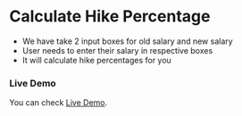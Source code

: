 # Calculate Hike Percentage

- We have take 2 input boxes for old salary and new salary
- User needs to enter their salary in respective boxes
- It will calculate hike percentages for you

### Live Demo

You can check [Live Demo](https://codesandbox.io/s/pensive-breeze-szftml?file=/src/App.js).
